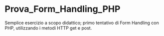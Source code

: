 # Prova_Form_Handling_PHP
Semplice esercizio a scopo didattico; primo tentativo di Form Handling con PHP, utilizzando i metodi HTTP get e post. 
